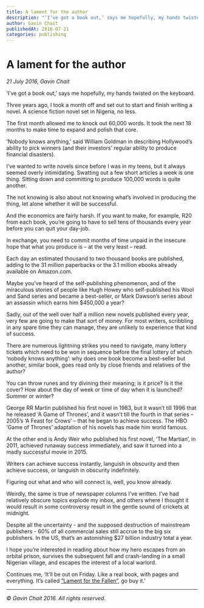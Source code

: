 ```yaml
---
title: A lament for the author
description: "‘I’ve got a book out,’ says me hopefully, my hands twisted on the keyboard."
author: Gavin Chait
publishedAt: 2016-07-21
categories: publishing
---
```


# A lament for the author

_21 July 2016, Gavin Chait_

‘I’ve got a book out,’ says me hopefully, my hands twisted on the keyboard.

Three years ago, I took a month off and set out to start and finish writing a novel. A science fiction novel set in Nigeria, no less.

The first month allowed me to knock out 60,000 words. It took the next 18 months to make time to expand and polish that core.

‘Nobody knows anything,’ said William Goldman in describing Hollywood’s ability to pick winners (and their investors’ regular ability to produce financial disasters).

I’ve wanted to write novels since before I was in my teens, but it always seemed overly intimidating. Swatting out a few short articles a week is one thing. Sitting down and committing to produce 100,000 words is quite another.

The not knowing is also about not knowing what’s involved in producing the thing, let alone whether it will be successful.

And the economics are fairly harsh. If you want to make, for example, R20 from each book, you’re going to have to sell tens of thousands every year before you can quit your day-job.

In exchange, you need to commit months of time unpaid in the insecure hope that what you produce is – at the very least – read.

Each day an estimated thousand to two thousand books are published, adding to the 31 million paperbacks or the 3.1 million ebooks already available on Amazon.com.

Maybe you’ve heard of the self-publishing phenomenon, and of the miraculous stories of people like Hugh Howey who self-published his Wool and Sand series and became a best-seller, or Mark Dawson’s series about an assassin which earns him $450,000 a year?

Sadly, out of the well over half a million new novels published every year, very few are going to make that sort of money. For most writers, scribbling in any spare time they can manage, they are unlikely to experience that kind of success.

There are numerous lightning strikes you need to navigate, many lottery tickets which need to be won in sequence before the final lottery of which ‘nobody knows anything’: why does one book become a best-seller but another, similar book, goes read only by close friends and relatives of the author?

You can throw runes and try divining their meaning; is it price? Is it the cover? How about the day of week or time of day when it is launched? Summer or winter?

George RR Martin published his first novel in 1983, but it wasn’t till 1996 that he released ‘A Game of Thrones’, and it wasn’t till the fourth in that series – 2005’s ‘A Feast for Crows’ – that he began to achieve success. The HBO ‘Game of Thrones’ adaptation of his novels has made him world famous.

At the other end is Andy Weir who published his first novel, ‘The Martian’, in 2011, achieved runaway success immediately, and saw it turned into a madly successful movie in 2015.

Writers can achieve success instantly, languish in obscurity and then achieve success, or languish in obscurity indefinitely.

Figuring out what and who will connect is, well, you know already.

Weirdly, the same is true of newspaper columns I’ve written. I’ve had relatively obscure topics explode my inbox, and others where I thought it would result in some controversy result in the gentle sound of crickets at midnight.

Despite all the uncertainty - and the supposed destruction of mainstream publishers - 60% of all commercial sales still accrue to the big six publishers. In the US, that’s an astonishing $27 billion industry total a year.

I hope you’re interested in reading about how my hero escapes from an orbital prison, survives the subsequent fall and crash-landing in a small Nigerian village, and escapes the interest of a local warlord.

Continues me, ‘It’ll be out on Friday. Like a real book, with pages and everything. It’s called [“Lament for the Fallen”](https://gavinchait.com/lament-for-the-fallen/), go buy it.’

---

_:copyright: Gavin Chait 2016. All rights reserved._
